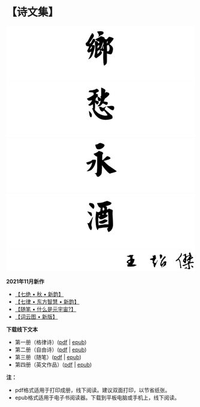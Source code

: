 # 【诗文集】

![乡](_static/images/xiang.PNG)
![愁](_static/images/chou.PNG)
![永](_static/images/yong.PNG)
![酒](_static/images/jiu.PNG)
![作者王超杰](_static/images/signature.PNG)

**2021年11月新作**

- [【七绝 • 秋 • 新韵】](classic_poems/qi_jue/41.md)
- [【七律 • 东方智慧 • 新韵】](classic_poems/qi_lv/18.md)
- [【随笔 • 什么是元宇宙?】](proses/politics/35.md)
- [【词云图 • 新版】](004_word_cloud.md)

**下载线下文本**

- 第一册（格律诗）([pdf](https://www.wcj365.xyz/offline/wcj365_classic_poems.pdf) | [epub](https://www.wcj365.xyz/offline/wcj365_classic_poems.epub))
- 第二册（自由诗）([pdf](https://www.wcj365.xyz/offline/wcj365_modern_poems.pdf) | [epub](https://www.wcj365.xyz/offline/wcj365_modern_poems.epub))
- 第三册（随笔）([pdf](https://www.wcj365.xyz/offline/wcj365_proses.pdf) | [epub](https://www.wcj365.xyz/offline/wcj365_proses.epub))
- 第四册（英文作品）([pdf](https://www.wcj365.xyz/offline/wcj365_english.pdf) | [epub](https://www.wcj365.xyz/offline/wcj365_english.epub))

**注：**

- pdf格式适用于打印成册，线下阅读。建议双面打印，以节省纸张。
- epub格式适用于电子书阅读器。下载到平板电脑或手机上，线下阅读。